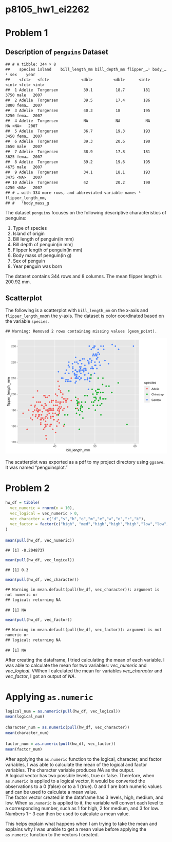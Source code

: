 p8105_hw1_ei2262
================

# Problem 1

## Description of `penguins` Dataset

    ## # A tibble: 344 × 8
    ##    species island    bill_length_mm bill_depth_mm flipper_…¹ body_…² sex    year
    ##    <fct>   <fct>              <dbl>         <dbl>      <int>   <int> <fct> <int>
    ##  1 Adelie  Torgersen           39.1          18.7        181    3750 male   2007
    ##  2 Adelie  Torgersen           39.5          17.4        186    3800 fema…  2007
    ##  3 Adelie  Torgersen           40.3          18          195    3250 fema…  2007
    ##  4 Adelie  Torgersen           NA            NA           NA      NA <NA>   2007
    ##  5 Adelie  Torgersen           36.7          19.3        193    3450 fema…  2007
    ##  6 Adelie  Torgersen           39.3          20.6        190    3650 male   2007
    ##  7 Adelie  Torgersen           38.9          17.8        181    3625 fema…  2007
    ##  8 Adelie  Torgersen           39.2          19.6        195    4675 male   2007
    ##  9 Adelie  Torgersen           34.1          18.1        193    3475 <NA>   2007
    ## 10 Adelie  Torgersen           42            20.2        190    4250 <NA>   2007
    ## # … with 334 more rows, and abbreviated variable names ¹​flipper_length_mm,
    ## #   ²​body_mass_g

The dataset `penguins` focuses on the following descriptive
characteristics of penguins:

1.  Type of species
2.  Island of origin
3.  Bill length of penguin(in mm)
4.  Bill depth of penguin(in mm)
5.  Flipper length of penguin(in mm)
6.  Body mass of penguin(in g)
7.  Sex of penguin
8.  Year penguin was born

The dataset contains 344 rows and 8 columns. The mean flipper length is
200.92 mm.

## Scatterplot

The following is a scatterplot with `bill_length_mm` on the x-axis and
`flipper_length_mm`on the y-axis. The dataset is color coordinated based
on the variable `species`.

    ## Warning: Removed 2 rows containing missing values (geom_point).

![](p8105_hw1_ei2262_files/figure-gfm/unnamed-chunk-3-1.png)<!-- -->

The scatterplot was exported as a pdf to my project directory using
`ggsave`. It was named “penguinsplot.”

# Problem 2

``` r
hw_df = tibble(
  vec_numeric = rnorm(n = 10),
  vec_logical = vec_numeric > 0,
  vec_character = c("d","s","h","o","m","e","w","o","r","k"),
  vec_factor = factor(c("high", "med","high","high","high","low","low","low","med","med"))
)

mean(pull(hw_df, vec_numeric))
```

    ## [1] -0.2048737

``` r
mean(pull(hw_df, vec_logical))
```

    ## [1] 0.3

``` r
mean(pull(hw_df, vec_character))
```

    ## Warning in mean.default(pull(hw_df, vec_character)): argument is not numeric or
    ## logical: returning NA

    ## [1] NA

``` r
mean(pull(hw_df, vec_factor))
```

    ## Warning in mean.default(pull(hw_df, vec_factor)): argument is not numeric or
    ## logical: returning NA

    ## [1] NA

After creating the dataframe, I tried calculating the mean of each
variable. I was able to calculate the mean for two variables:
*vec_numeric* and *vec_logical*. VWhen I calculated the mean for
variables *vec_character* and *vec_factor*, I got an output of *NA*.

# Applying `as.numeric`

``` r
logical_num = as.numeric(pull(hw_df, vec_logical))
mean(logical_num)

character_num = as.numeric(pull(hw_df, vec_character))
mean(character_num)

factor_num = as.numeric(pull(hw_df, vec_factor))
mean(factor_num)
```

After applying the `as.numeric` function to the logical, character, and
factor variables, I was able to calculate the mean of the logical and
factor variables. The character variable produces *NA* as the output.  
A logical vector has two possible levels, true or false. Therefore, when
`as.numeric` is applied to a logical vector, it would be converted the
observations to a 0 (false) or to a 1 (true). 0 and 1 are both numeric
values and can be used to calculate a mean value.  
The factor vector created in the dataframe has 3 levels, high, medium,
and low. When `as.numeric` is applied to it, the variable will convert
each level to a corresponding number, such as 1 for high, 2 for medium,
and 3 for low. Numbers 1 - 3 can then be used to calculate a mean value.

This helps explain what happens when I am trying to take the mean and
explains why I was unable to get a mean value before applying the
`as.numeric` function to the vectors I created.
